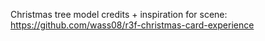 Christmas tree model credits + inspiration for scene: https://github.com/wass08/r3f-christmas-card-experience
